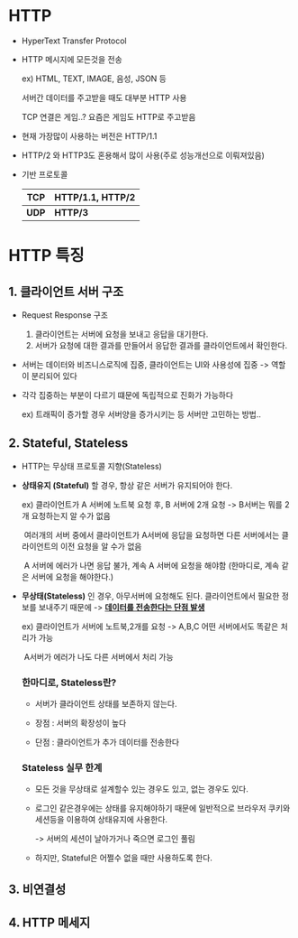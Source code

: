 # HTTP 

- HyperText Transfer Protocol

- HTTP 메시지에 모든것을 전송 

  ex) HTML, TEXT, IMAGE, 음성, JSON 등

  서버간 데이터를 주고받을 때도 대부분 HTTP 사용

  TCP 연결은 게임..? 요즘은 게임도 HTTP로 주고받음

- 현재 가장많이 사용하는 버전은 HTTP/1.1 

- HTTP/2 와 HTTP3도 혼용해서 많이 사용(주로 성능개선으로 이뤄져있음)

- 기반 프로토콜

  | TCP     | HTTP/1.1, HTTP/2 |
  | ------- | ---------------- |
  | **UDP** | **HTTP/3**       |



# HTTP 특징

## 1. 클라이언트 서버 구조

- Request Response 구조

  1. 클라이언트는 서버에 요청을 보내고 응답을 대기한다.
  2. 서버가 요청에 대한 결과를 만들어서 응답한 결과를 클라이언트에서 확인한다.

- 서버는 데이터와 비즈니스로직에 집중, 클라이언트는 UI와 사용성에 집중 -> 역할이 분리되어 있다

- 각각 집중하는 부분이 다르기 떄문에 독립적으로 진화가 가능하다

  ex) 트래픽이 증가할 경우 서버양을 증가시키는 등 서버만 고민하는 방법..

  

## 2. Stateful, Stateless

- HTTP는 무상태 프로토콜 지향(Stateless)

- **상태유지 (Stateful)** 할 경우, 항상 같은 서버가 유지되어야 한다. 

  ex) 클라이언트가 A 서버에 노트북 요청 후, B 서버에 2개 요청 -> B서버는 뭐를 2개 요청하는지 알 수가 없음 

  ​	  여러개의 서버 중에서 클라이언트가 A서버에 응답을 요청하면 다른 서버에서는 클라이언트의 이전 요청을 알 수가 없음 

  ​	   A 서버에 에러가 나면  응답 불가, 계속 A 서버에 요청을 해야함 (한마디로, 계속 같은 서버에 요청을 해야한다.)

- **무상태(Stateless)** 인 경우, 아무서버에 요청해도 된다. 클라이언트에서 필요한 정보를 보내주기 때문에 -> <u>**데이터를 전송한다는 단점 발생**</u>

  ex) 클라이언트가 서버에 노트북,2개를 요청 -> A,B,C 어떤 서버에서도 똑같은 처리가 가능 

  ​		A서버가 에러가 나도 다른 서버에서 처리 가능 

  

  ### 한마디로, Stateless란? 

  - 서버가 클라이언트 상태를 보존하지 않는다. 

  - 장점 : 서버의 확장성이 높다

  - 단점 : 클라이언트가 추가 데이터를 전송한다

  

  ### Stateless 실무 한계

  - 모든 것을 무상태로 설계할수 있는 경우도 있고, 없는 경우도 있다. 

  - 로그인 같은경우에는 상태를 유지해야하기 때문에 일반적으로 브라우저 쿠키와 세션등을 이용하여 상태유지에 사용한다.

    -> 서버의 세션이 날아가거나 죽으면 로그인 풀림

  - 하지만, Stateful은 어쩔수 없을 때만 사용하도록 한다. 

  

## 3. 비연결성

## 4. HTTP 메세지









